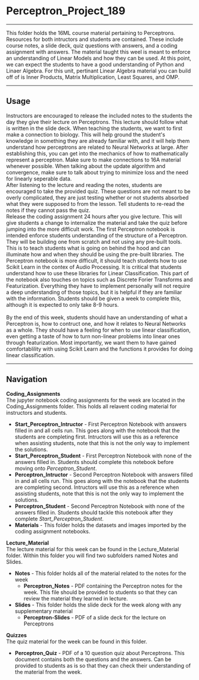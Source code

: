 # Perceptron_Project_189
___
This folder holds the 16ML course material pertaining to Perceptrons. Resources for both intructors and students are contained.  These include course notes, a slide deck, quiz questions with answers, and a coding assignment with answers.  The material taught this weel is meant to enforce an understanding of Linear Models and how they can be used.  At this point, we can expect the students to have a good understanding of Python and Linaer Algebra. For this unit, pertinant Linear Algebra material you can build off of is Inner Products, Matrix Multiplication, Least Squares, and OMP.
___
## Usage
Instructors are encouraged to release the included notes to the students the day they give their lecture on Perceptrons.  This lecture should follow what is written in the slide deck.  When teaching the students, we want to first make a connection to biology.  This will help ground the student's knowledge in something they are already familiar with, and it will help them understand how perceptrons are related to Neural Networks at large.  After establishing this, you can get into the mechanics of how to mathematically represent a perceptron.  Make sure to make connections to 16A material whenever possible.  When talking about the update algorithm and convergence, make sure to talk about trying to minimize loss and the need for linearly seperable data.
<br>
After listening to the lecture and reading the notes, students are encouraged to take the provided quiz.  These questions are not meant to be overly complicated, they are just testing whether or not students absorbed what they were supposed to from the lesson.  Tell students to re-read the notes if they cannot pass the quiz.
<br>
Release the coding assignment 24 hours after you give lecture.  This will give students a change to internalize the material and take the quiz before jumping into the more difficult work.  The first Perceptron notebook is intended enforce students understanding of the structure of a Perceptron.  They will be building one from scratch and not using any pre-built tools.  This is to teach students what is going on behind the hood and can illuminate how and when they should be using the pre-built libraries.  The Perceptron notebook is more difficult, it should teach students how to use Scikit Learn in the contex of Audio Processing.  It is critical that students understand how to use these libraries for Linear Classification.  This part of the notebook also touches on topics such as Discrete Forier Transforms and Featurization.  Everything they have to implement personally will not require a deep understanding of those topics, but it is helpful if they are familiar with the information.  Students should be given a week to complete this, although it is expected to only take 8-9 hours.
<br>
<br>
By the end of this week, students should have an understanding of what a Perceptron is, how to contruct one, and how it relates to Neural Networks as a whole.  They should have a feeling for when to use linear classification, even getting a taste of how to turn non-linear problems into linear ones through featurization.  Most importantly, we want them to have gained comfortablility with using Scikit Learn and the functions it provides for doing linear classification.   
___
## Navigation
**Coding_Assignments** <br>
The jupyter notebook coding assignments for the week are located in the Coding_Assignments folder. This holds all relavent coding material for instructors and students.
* **Start_Perceptron_Intructor** - First Perceptron Notebook with answers filled in and all cells run.  This goes along with the notebook that the students are completing first.  Intructors will use this as a reference when assisting students, note that this is not the only way to implement the solutions.
* **Start_Perceptron_Student** - First Perceptron Notebook with none of the answers filled in.  Students should complete this notebook before moving onto _Perceptron_Student_.
* **Perceptron_Intructor** - Second Perceptron Notebook with answers filled in and all cells run.  This goes along with the notebook that the students are completing second.  Intructors will use this as a reference when assisting students, note that this is not the only way to implement the solutions.
* **Perceptron_Student** - Second Perceptron Notebook with none of the answers filled in.  Students should tackle this notebook after they complete _Start_Perceptron_Student_. 
* **Materials** - This folder holds the datasets and images imported by the coding assignment notebooks.

**Lecture_Material** <br>
The lecture material for this week can be found in the Lecture_Material folder.  Within this folder you will find two subfolders named Notes and Slides. 
* **Notes** - This folder holds all of the material related to the notes for the week
  * **Perceptron_Notes** - PDF containing the Perceptron notes for the week.  This file should be provided to students so that they can review the material they learned in lecture.
* **Slides** - This folder holds the slide deck for the week along with any supplementary material
  * **Perceptron-Slides** - PDF of a slide deck for the lecture on Perceptrons
  
**Quizzes** <br>
The quiz material for the week can be found in this folder.
* **Perceptron_Quiz** - PDF of a 10 question quiz about Perceptrons.  This document contains both the questions and the answers.  Can be provided to students as is so that they can check their understanding of the material from the week. 
